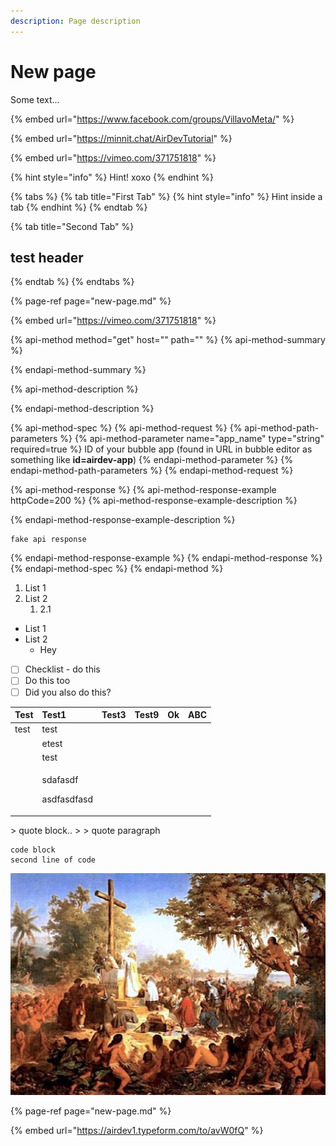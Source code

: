 ```yaml
---
description: Page description
---
```


# New page

Some text...

{% embed url="https://www.facebook.com/groups/VillavoMeta/" %}



{% embed url="https://minnit.chat/AirDevTutorial" %}



{% embed url="https://vimeo.com/371751818" %}

{% hint style="info" %}
Hint! xoxo
{% endhint %}

{% tabs %}
{% tab title="First Tab" %}
{% hint style="info" %}
Hint inside a tab
{% endhint %}
{% endtab %}

{% tab title="Second Tab" %}
## test header
{% endtab %}
{% endtabs %}

{% page-ref page="new-page.md" %}

{% embed url="https://vimeo.com/371751818" %}

{% api-method method="get" host="" path="" %}
{% api-method-summary %}

{% endapi-method-summary %}

{% api-method-description %}

{% endapi-method-description %}

{% api-method-spec %}
{% api-method-request %}
{% api-method-path-parameters %}
{% api-method-parameter name="app\_name" type="string" required=true %}
ID of your bubble app \(found in URL in bubble editor as something like **id=airdev-app**\)
{% endapi-method-parameter %}
{% endapi-method-path-parameters %}
{% endapi-method-request %}

{% api-method-response %}
{% api-method-response-example httpCode=200 %}
{% api-method-response-example-description %}

{% endapi-method-response-example-description %}

```
fake api response
```
{% endapi-method-response-example %}
{% endapi-method-response %}
{% endapi-method-spec %}
{% endapi-method %}

1. List 1
2. List 2
   1. 2.1

* List 1
* List 2
  * Hey
* [ ] Checklist - do this
* [ ] Do this too
* [ ] Did you also do this?

<table>
  <thead>
    <tr>
      <th style="text-align:left">Test</th>
      <th style="text-align:left">Test1</th>
      <th style="text-align:left">Test3</th>
      <th style="text-align:left">Test9</th>
      <th style="text-align:left">Ok</th>
      <th style="text-align:left"><b>ABC</b>
      </th>
    </tr>
  </thead>
  <tbody>
    <tr>
      <td style="text-align:left">test</td>
      <td style="text-align:left">test</td>
      <td style="text-align:left"></td>
      <td style="text-align:left"></td>
      <td style="text-align:left"></td>
      <td style="text-align:left"></td>
    </tr>
    <tr>
      <td style="text-align:left"></td>
      <td style="text-align:left">etest</td>
      <td style="text-align:left"></td>
      <td style="text-align:left"></td>
      <td style="text-align:left"></td>
      <td style="text-align:left"></td>
    </tr>
    <tr>
      <td style="text-align:left"></td>
      <td style="text-align:left">test</td>
      <td style="text-align:left"></td>
      <td style="text-align:left"></td>
      <td style="text-align:left"></td>
      <td style="text-align:left"></td>
    </tr>
    <tr>
      <td style="text-align:left"></td>
      <td style="text-align:left">
        <p>sdafasdf</p>
        <p>asdfasdfasd</p>
      </td>
      <td style="text-align:left"></td>
      <td style="text-align:left"></td>
      <td style="text-align:left"></td>
      <td style="text-align:left"></td>
    </tr>
  </tbody>
</table>> quote block..
>
> quote paragraph

```text
code block
second line of code
```

![](../.gitbook/assets/brazil-primeira-missa.jpg)

{% page-ref page="new-page.md" %}

{% embed url="https://airdev1.typeform.com/to/avW0fQ" %}



